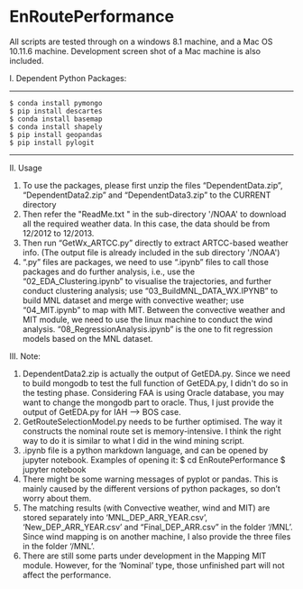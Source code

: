 ﻿# EnRoutePerformance
All scripts are tested through on a windows 8.1 machine, and a Mac OS 10.11.6 machine. Development screen shot of a Mac machine is also included.


I. Dependent Python Packages:
_______________________________
	$ conda install pymongo
	$ pip install descartes
	$ conda install basemap
	$ conda install shapely
	$ pip install geopandas
	$ pip install pylogit
_______________________________
II. Usage
1. To use the packages, please first unzip the files “DependentData.zip”, “DependentData2.zip” and “DependentData3.zip” to the CURRENT directory 
2. Then refer the "ReadMe.txt " in the sub-directory '/NOAA' to download all the required weather data. In this case, the data should be from 12/2012 to 12/2013.
3. Then run “GetWx_ARTCC.py” directly to extract ARTCC-based weather info. (The output file is already included in the sub directory '/NOAA')
4. “.py” files are packages, we need to use “.ipynb” files to call those packages and do further analysis, i.e., use the “02_EDA_Clustering.ipynb” to visualise the trajectories, and further conduct clustering analysis; use “03_BuildMNL_DATA_WX.IPYNB” to build MNL dataset and merge with convective weather; use “04_MIT.ipynb” to map with MIT. Between the convective weather and MIT module, we need to use the linux machine to conduct the wind analysis. “08_RegressionAnalysis.ipynb” is the one to fit regression models based on the MNL dataset.

III. Note:
1. DependentData2.zip is actually the output of GetEDA.py. Since we need to build mongodb to test the full function of GetEDA.py, I didn't do so in the testing phase. Considering FAA is using Oracle database, you may want to change the mongodb part to oracle. Thus, I just provide the output of GetEDA.py for IAH --> BOS case.
2. GetRouteSelectionModel.py needs to be further optimised. The way it constructs the nominal route set is memory-intensive. I think the right way to do it is similar to what I did in the wind mining script.
3. .ipynb file is a python markdown language, and can be opened by jupyter notebook. Examples of opening it:
	$ cd EnRoutePerformance
	$ jupyter notebook
4. There might be some warning messages of pyplot or pandas. This is mainly caused by the different versions of python packages, so don’t worry about them.
5. The matching results (with Convective weather, wind and MIT) are stored separately into ‘MNL_DEP_ARR_YEAR.csv’, ‘New_DEP_ARR_YEAR.csv’ and “Final_DEP_ARR.csv” in the folder ‘/MNL’. Since wind mapping is on another machine, I also provide the three files in the folder ‘/MNL’.
6. There are still some parts under development in the Mapping MIT module. However, for the ‘Nominal’ type, those unfinished part will not affect the performance.